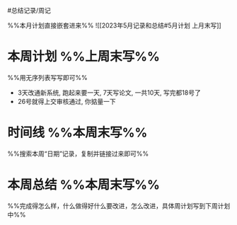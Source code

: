 #总结记录/周记 

%%本月计划直接嵌套进来%%
![[2023年5月记录和总结#5月计划 上月末写]]

# 本周计划 %%上周末写%%
%%用无序列表写写即可%%
- 3天改通新系统, 跑起来要一天, 7天写论文, 一共10天, 写完都18号了
- 26号就得上交审核通过, 你掂量一下

# 时间线 %%本周末写%%
%%搜索本周“日期”记录，复制并链接过来即可%%

# 本周总结 %%本周末写%%
%%完成得怎么样，什么做得好什么要改进，怎么改进，具体周计划写到下周计划中%%
